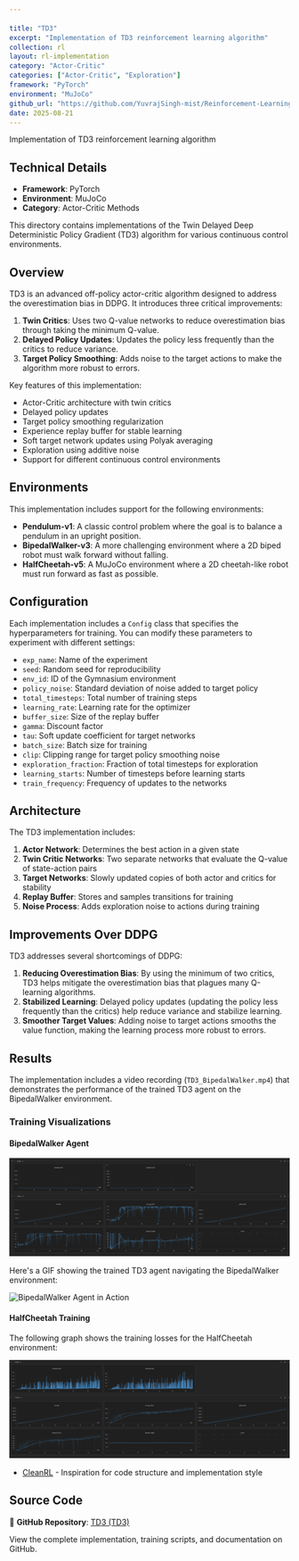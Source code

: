 ```yaml
---

title: "TD3"
excerpt: "Implementation of TD3 reinforcement learning algorithm"
collection: rl
layout: rl-implementation
category: "Actor-Critic"
categories: ["Actor-Critic", "Exploration"]
framework: "PyTorch"
environment: "MuJoCo"
github_url: "https://github.com/YuvrajSingh-mist/Reinforcement-Learning/tree/master/TD3"
date: 2025-08-21
---
```


Implementation of TD3 reinforcement learning algorithm

## Technical Details
- **Framework**: PyTorch
- **Environment**: MuJoCo
- **Category**: Actor-Critic Methods

This directory contains implementations of the Twin Delayed Deep Deterministic Policy Gradient (TD3) algorithm for various continuous control environments.

## Overview

TD3 is an advanced off-policy actor-critic algorithm designed to address the overestimation bias in DDPG. It introduces three critical improvements:

1. **Twin Critics**: Uses two Q-value networks to reduce overestimation bias through taking the minimum Q-value.
2. **Delayed Policy Updates**: Updates the policy less frequently than the critics to reduce variance.
3. **Target Policy Smoothing**: Adds noise to the target actions to make the algorithm more robust to errors.

Key features of this implementation:
- Actor-Critic architecture with twin critics
- Delayed policy updates
- Target policy smoothing regularization
- Experience replay buffer for stable learning
- Soft target network updates using Polyak averaging
- Exploration using additive noise
- Support for different continuous control environments

## Environments

This implementation includes support for the following environments:
- **Pendulum-v1**: A classic control problem where the goal is to balance a pendulum in an upright position.
- **BipedalWalker-v3**: A more challenging environment where a 2D biped robot must walk forward without falling.
- **HalfCheetah-v5**: A MuJoCo environment where a 2D cheetah-like robot must run forward as fast as possible.


## Configuration

Each implementation includes a `Config` class that specifies the hyperparameters for training. You can modify these parameters to experiment with different settings:

- `exp_name`: Name of the experiment
- `seed`: Random seed for reproducibility
- `env_id`: ID of the Gymnasium environment
- `policy_noise`: Standard deviation of noise added to target policy
- `total_timesteps`: Total number of training steps
- `learning_rate`: Learning rate for the optimizer
- `buffer_size`: Size of the replay buffer
- `gamma`: Discount factor
- `tau`: Soft update coefficient for target networks
- `batch_size`: Batch size for training
- `clip`: Clipping range for target policy smoothing noise
- `exploration_fraction`: Fraction of total timesteps for exploration
- `learning_starts`: Number of timesteps before learning starts
- `train_frequency`: Frequency of updates to the networks

## Architecture

The TD3 implementation includes:

1. **Actor Network**: Determines the best action in a given state
2. **Twin Critic Networks**: Two separate networks that evaluate the Q-value of state-action pairs
3. **Target Networks**: Slowly updated copies of both actor and critics for stability
4. **Replay Buffer**: Stores and samples transitions for training
5. **Noise Process**: Adds exploration noise to actions during training

## Improvements Over DDPG

TD3 addresses several shortcomings of DDPG:

1. **Reducing Overestimation Bias**: By using the minimum of two critics, TD3 helps mitigate the overestimation bias that plagues many Q-learning algorithms.
2. **Stabilized Learning**: Delayed policy updates (updating the policy less frequently than the critics) help reduce variance and stabilize learning.
3. **Smoother Target Values**: Adding noise to target actions smooths the value function, making the learning process more robust to errors.

## Results

The implementation includes a video recording (`TD3_BipedalWalker.mp4`) that demonstrates the performance of the trained TD3 agent on the BipedalWalker environment.

### Training Visualizations

#### BipedalWalker Agent

![BipedalWalker Performance](https://raw.githubusercontent.com/YuvrajSingh-mist/Reinforcement-Learning/master/TD3/images/BiPedal.png)

Here's a GIF showing the trained TD3 agent navigating the BipedalWalker environment:

![BipedalWalker Agent in Action](https://raw.githubusercontent.com/YuvrajSingh-mist/Reinforcement-Learning/master/TD3/images/output_bipedal_walker.gif)

#### HalfCheetah Training

The following graph shows the training losses for the HalfCheetah environment:

![HalfCheetah Training Loss](https://raw.githubusercontent.com/YuvrajSingh-mist/Reinforcement-Learning/master/TD3/images/lossHalfCheetah.png)


- [CleanRL](https://github.com/vwxyzjn/cleanrl) - Inspiration for code structure and implementation style


## Source Code
📁 **GitHub Repository**: [TD3 (TD3)](https://github.com/YuvrajSingh-mist/Reinforcement-Learning/tree/master/TD3)

View the complete implementation, training scripts, and documentation on GitHub.
